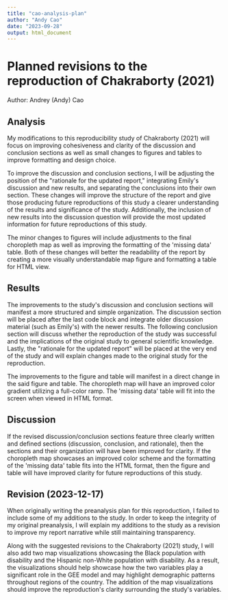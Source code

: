 ```yaml
---
title: "cao-analysis-plan"
author: "Andy Cao"
date: "2023-09-28"
output: html_document
---
```


# Planned revisions to the reproduction of Chakraborty (2021)

Author: Andrey (Andy) Cao

## Analysis

My modifications to this reproducibility study of Chakraborty (2021) will focus on improving cohesiveness and clarity of the discussion and conclusion sections as well as small changes to figures and tables to improve formatting and design choice. 

To improve the discussion and conclusion sections, I will be adjusting the position of the "rationale for the updated report," integrating Emily's discussion and new results, and separating the conclusions into their own section.
These changes will improve the structure of the report and give those producing future reproductions of this study a clearer understanding of the results and significance of the study. 
Additionally, the inclusion of new results into the discussion question will provide the most updated information for future reproductions of this study. 

The minor changes to figures will include adjustments to the final choropleth map as well as improving the formatting of the 'missing data' table.
Both of these changes will better the readability of the report by creating a more visually understandable map figure and formatting a table for HTML view. 

## Results

The improvements to the study's discussion and conclusion sections will manifest a more structured and simple organization. 
  The discussion section will be placed after the last code block and integrate older discussion material (such as Emily's) with the newer results.
  The following conclusion section will discuss whether the reproduction of the study was successful and the implications of the original study to general scientific knowledge. 
  Lastly, the "rationale for the updated report" will be placed at the very end of the study and will explain changes made to the original study for the reproduction. 

The improvements to the figure and table will manifest in a direct change in the said figure and table. 
  The choropleth map will have an improved color gradient utilizing a full-color ramp.
  The 'missing data' table will fit into the screen when viewed in HTML format. 

## Discussion

If the revised discussion/conclusion sections feature three clearly written and defined sections (discussion, conclusion, and rationale), then the sections and their organization will have been improved for clarity.
If the choropleth map showcases an improved color scheme and the formatting of the 'missing data' table fits into the HTML format, then the figure and table will have improved clarity for future reproductions of this study.


## Revision (2023-12-17)
When originally writing the preanalysis plan for this reproduction, I failed to include some of my additions to the study.
In order to keep the integrity of my original preanalysis, I will explain my additions to the study as a revision to improve my report narrative while still maintaining transparency.

Along with the suggested revisions to the Chakraborty (2021) study, I will also add two map visualizations showcasing the Black population with disability and the Hispanic non-White population with disability. 
As a result, the visualizations should help showcase how the two variables play a significant role in the GEE model and may highlight demographic patterns throughout regions of the country. 
The addition of the map visualizations should improve the reproduction's clarity surrounding the study's variables. 
